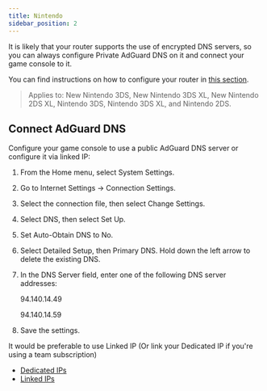 ```yaml
---
title: Nintendo
sidebar_position: 2
---
```


It is likely that your router supports the use of encrypted DNS servers, so you can always configure Private AdGuard DNS on it and connect your game console to it.

You can find instructions on how to configure your router in [this section](/connect-devices/routers/routers.md).

> Applies to: New Nintendo 3DS, New Nintendo 3DS XL, New Nintendo 2DS XL, Nintendo 3DS, Nintendo 3DS XL, and Nintendo 2DS.

## Connect AdGuard DNS

Configure your game console to use a public AdGuard DNS server or configure it via linked IP:

1. From the Home menu, select System Settings.

1. Go to Internet Settings → Connection Settings.

1. Select the connection file, then select Change Settings.

1. Select DNS, then select Set Up.

1. Set Auto-Obtain DNS to No.

1. Select Detailed Setup, then Primary DNS. Hold down the left arrow to delete the existing DNS.

1. In the DNS Server field, enter one of the following DNS server addresses:

    94.140.14.49

    94.140.14.59

1. Save the settings.

It would be preferable to use Linked IP (Or link your Dedicated IP if you're using a team subscription)

- [Dedicated IPs](/connect-devices/other-options/dedicated-ip.md)
- [Linked IPs](/connect-devices/other-options/linked-ip.md)
